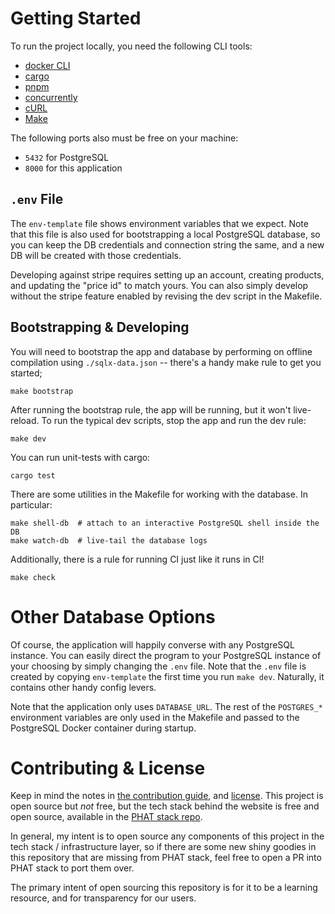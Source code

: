 # Getting Started

To run the project locally, you need the following CLI tools:

- [docker CLI](https://docs.docker.com/engine/reference/commandline/cli/)
- [cargo](https://rustup.rs/)
- [pnpm](https://pnpm.io/)
- [concurrently](https://www.npmjs.com/package/concurrently)
- [cURL](https://curl.se/)
- [Make](https://formulae.brew.sh/formula/make)

The following ports also must be free on your machine:

- `5432` for PostgreSQL
- `8000` for this application

## `.env` File

The `env-template` file shows environment variables that we expect. Note that
this file is also used for bootstrapping a local PostgreSQL database, so you can
keep the DB credentials and connection string the same, and a new DB will be
created with those credentials.

Developing against stripe requires setting up an account, creating products, and
updating the "price id" to match yours. You can also simply develop without the
stripe feature enabled by revising the dev script in the Makefile.

## Bootstrapping & Developing 

You will need to bootstrap the app and database by performing on offline
compilation using `./sqlx-data.json` -- there's a handy make rule to get you
started;

```
make bootstrap
```

After running the bootstrap rule, the app will be running, but it won't
live-reload. To run the typical dev scripts, stop the app and run the dev rule:

```
make dev
```

You can run unit-tests with cargo:

```
cargo test
```

There are some utilities in the Makefile for working with the database. In
particular:

```
make shell-db  # attach to an interactive PostgreSQL shell inside the DB
make watch-db  # live-tail the database logs
```

Additionally, there is a rule for running CI just like it runs in CI!

```
make check
```

# Other Database Options

Of course, the application will happily converse with any PostgreSQL instance.
You can easily direct the program to your PostgreSQL instance of your choosing
by simply changing the `.env` file. Note that the `.env` file is created by
copying `env-template` the first time you run `make dev`. Naturally, it contains
other handy config levers.

Note that the application only uses `DATABASE_URL`. The rest of the `POSTGRES_*`
environment variables are only used in the Makefile and passed to the PostgreSQL
Docker container during startup.

# Contributing & License

Keep in mind the notes in [the contribution guide](../CONTRIBUTING.md), and
[license](../LICENSE). This project is open source but _not_ free, but the tech
stack behind the website is free and open source, available in the [PHAT stack
repo](https://github.com/jdevries3133/phat_stack).

In general, my intent is to open source any components of this project in the
tech stack / infrastructure layer, so if there are some new shiny goodies in
this repository that are missing from PHAT stack, feel free to open a PR into
PHAT stack to port them over.

The primary intent of open sourcing this repository is for it to be a learning
resource, and for transparency for our users.
